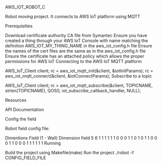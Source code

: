 AWS_IOT_ROBOT_C

Robot moving project. It connects to AWS IoT platform using MQTT

Prerequisities

Download certificate authority CA file from Symantec
Ensure you have created a thing through your AWS IoT Console with name matching the definition AWS_IOT_MY_THING_NAME in the aws_iot_config.h file
Ensure the names of the cert files are the same as in the aws_iot_config.h file
Ensure the certificate has an attached policy which allows the proper permissions for AWS IoT
Connecting to the AWS IoT MQTT platform

AWS_IoT_Client client;
rc = aws_iot_mqtt_init(&client, &iotInitParams);
rc = aws_iot_mqtt_connect(&client, &iotConnectParams);
Subscribe to a topic

AWS_IoT_Client client;
rc = aws_iot_mqtt_subscribe(&client, TOPICNAME, strlen(TOPICNAME), QOS0, iot_subscribe_callback_handler, NULL);

Resources

API Documentation

Config the field

Robot field config file:

Dimentions
Field (1 - Wall)
Dimension field
5 6
1 1 1 1 1 
1 0 0 0 1
1 0 1 0 1
1 0 0 0 1
1 0 0 0 1
1 1 1 1 1
Running

Build the project using Makefile(make)
Run the project
./robot -f CONFIG_FIELD_FILE
